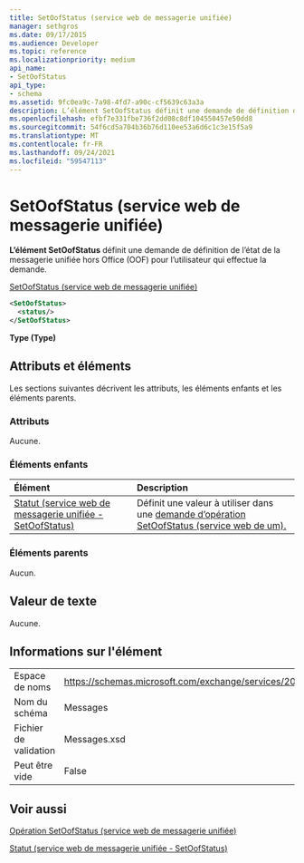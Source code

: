 ```yaml
---
title: SetOofStatus (service web de messagerie unifiée)
manager: sethgros
ms.date: 09/17/2015
ms.audience: Developer
ms.topic: reference
ms.localizationpriority: medium
api_name:
- SetOofStatus
api_type:
- schema
ms.assetid: 9fc0ea9c-7a98-4fd7-a90c-cf5639c63a3a
description: L’élément SetOofStatus définit une demande de définition de l’état de la messagerie unifiée hors Office (OOF) pour l’utilisateur qui effectue la demande.
ms.openlocfilehash: efbf7e331fbe736f2dd08c8df104550457e50dd8
ms.sourcegitcommit: 54f6cd5a704b36b76d110ee53a6d6c1c3e15f5a9
ms.translationtype: MT
ms.contentlocale: fr-FR
ms.lasthandoff: 09/24/2021
ms.locfileid: "59547113"
---
```

# <a name="setoofstatus-um-web-service"></a>SetOofStatus (service web de messagerie unifiée)

**L’élément SetOofStatus** définit une demande de définition de l’état de la messagerie unifiée hors Office (OOF) pour l’utilisateur qui effectue la demande. 
  
[SetOofStatus (service web de messagerie unifiée)](setoofstatus-um-web-service.md)
  
```xml
<SetOofStatus>
  <status/>
</SetOofStatus>
```

 **Type (Type)**
## <a name="attributes-and-elements"></a>Attributs et éléments

Les sections suivantes décrivent les attributs, les éléments enfants et les éléments parents.
  
### <a name="attributes"></a>Attributs

Aucune.
  
### <a name="child-elements"></a>Éléments enfants

|**Élément**|**Description**|
|:-----|:-----|
|[Statut (service web de messagerie unifiée - SetOofStatus)](status-um-web-servicesetoofstatus.md) <br/> |Définit une valeur à utiliser dans une [demande d’opération SetOofStatus (service web de um).](setoofstatus-operation-um-web-service.md)  <br/> |
   
### <a name="parent-elements"></a>Éléments parents

Aucun.
  
## <a name="text-value"></a>Valeur de texte

Aucune.
  
## <a name="element-information"></a>Informations sur l'élément

|||
|:-----|:-----|
|Espace de noms  <br/> |https://schemas.microsoft.com/exchange/services/2006/messages  <br/> |
|Nom du schéma  <br/> |Messages  <br/> |
|Fichier de validation  <br/> |Messages.xsd  <br/> |
|Peut être vide  <br/> |False  <br/> |
   
## <a name="see-also"></a>Voir aussi



[Opération SetOofStatus (service web de messagerie unifiée)](setoofstatus-operation-um-web-service.md)
  
[Statut (service web de messagerie unifiée - SetOofStatus)](status-um-web-servicesetoofstatus.md)

